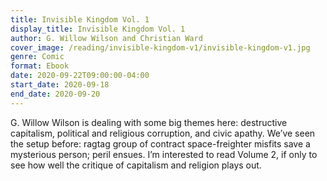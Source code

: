 ```yaml
---
title: Invisible Kingdom Vol. 1
display_title: Invisible Kingdom Vol. 1
author: G. Willow Wilson and Christian Ward
cover_image: /reading/invisible-kingdom-v1/invisible-kingdom-v1.jpg
genre: Comic
format: Ebook 
date: 2020-09-22T09:00:00-04:00
start_date: 2020-09-18
end_date: 2020-09-20
---
```


G. Willow Wilson is dealing with some big themes here: destructive capitalism, political and religious corruption, and civic apathy. We’ve seen the setup before: ragtag group of contract space-freighter misfits save a mysterious person; peril ensues. I’m interested to read Volume 2, if only to see how well the critique of capitalism and religion plays out.